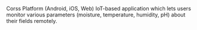 Corss Platform (Android, iOS, Web) IoT-based application which lets users monitor various parameters (moisture, temperature, humidity, pH) about their fields remotely. 

